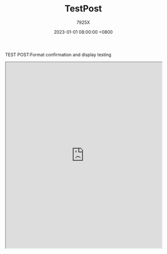 ﻿---
title: TestPost
date: 2023-01-01 08:00:00 +0800
author: 7925X
---

TEST POST:Format confirmation and display testing

<meta http-equiv="Content-Security-Policy" content="upgrade-insecure-requests">

<iframe src="http://y.dialwo.com/7925X2024/test.pdf" width="100%" height="600px"></iframe>

# [<i class="fa-solid fa-hippo fa-bounce fa-sm"></i>](https://vex7925x.github.io)
